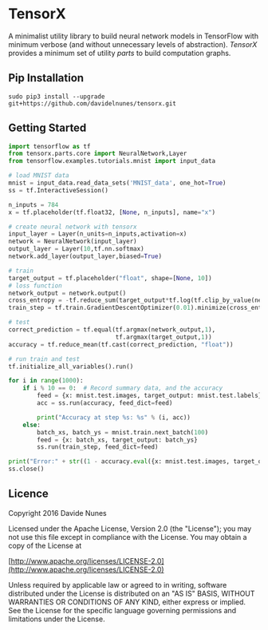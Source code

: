 TensorX
=======

A minimalist utility library to build neural network models in TensorFlow with minimum verbose (and without unnecessary 
levels of abstraction). _TensorX_ provides a minimum set of utility _parts_ to build computation graphs.

## Pip Installation
```
sudo pip3 install --upgrade git+https://github.com/davidelnunes/tensorx.git
```

## Getting Started

```python
import tensorflow as tf
from tensorx.parts.core import NeuralNetwork,Layer
from tensorflow.examples.tutorials.mnist import input_data

# load MNIST data
mnist = input_data.read_data_sets('MNIST_data', one_hot=True)
ss = tf.InteractiveSession()

n_inputs = 784
x = tf.placeholder(tf.float32, [None, n_inputs], name="x")

# create neural network with tensorx
input_layer = Layer(n_units=n_inputs,activation=x)
network = NeuralNetwork(input_layer)
output_layer = Layer(10,tf.nn.softmax)
network.add_layer(output_layer,biased=True)

# train
target_output = tf.placeholder("float", shape=[None, 10])
# loss function
network_output = network.output()
cross_entropy = -tf.reduce_sum(target_output*tf.log(tf.clip_by_value(network_output,1e-50,1.0)))
train_step = tf.train.GradientDescentOptimizer(0.01).minimize(cross_entropy)

# test
correct_prediction = tf.equal(tf.argmax(network_output,1),
                              tf.argmax(target_output,1))
accuracy = tf.reduce_mean(tf.cast(correct_prediction, "float"))

# run train and test
tf.initialize_all_variables().run()

for i in range(1000):
    if i % 10 == 0:  # Record summary data, and the accuracy
        feed = {x: mnist.test.images, target_output: mnist.test.labels}
        acc = ss.run(accuracy, feed_dict=feed)

        print("Accuracy at step %s: %s" % (i, acc))
    else:
        batch_xs, batch_ys = mnist.train.next_batch(100)
        feed = {x: batch_xs, target_output: batch_ys}
        ss.run(train_step, feed_dict=feed)

print("Error:" + str((1 - accuracy.eval({x: mnist.test.images, target_output: mnist.test.labels}))*100)+"%")
ss.close()
```

## Licence
Copyright 2016 Davide Nunes

Licensed under the Apache License, Version 2.0 (the "License");
you may not use this file except in compliance with the License.
You may obtain a copy of the License at

[http://www.apache.org/licenses/LICENSE-2.0](http://www.apache.org/licenses/LICENSE-2.0)

Unless required by applicable law or agreed to in writing, software
distributed under the License is distributed on an "AS IS" BASIS,
WITHOUT WARRANTIES OR CONDITIONS OF ANY KIND, either express or implied.
See the License for the specific language governing permissions and
limitations under the License.

